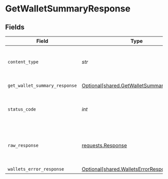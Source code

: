 # GetWalletSummaryResponse


## Fields

| Field                                                                                        | Type                                                                                         | Required                                                                                     | Description                                                                                  |
| -------------------------------------------------------------------------------------------- | -------------------------------------------------------------------------------------------- | -------------------------------------------------------------------------------------------- | -------------------------------------------------------------------------------------------- |
| `content_type`                                                                               | *str*                                                                                        | :heavy_check_mark:                                                                           | HTTP response content type for this operation                                                |
| `get_wallet_summary_response`                                                                | [Optional[shared.GetWalletSummaryResponse]](../../models/shared/getwalletsummaryresponse.md) | :heavy_minus_sign:                                                                           | Wallet summary                                                                               |
| `status_code`                                                                                | *int*                                                                                        | :heavy_check_mark:                                                                           | HTTP response status code for this operation                                                 |
| `raw_response`                                                                               | [requests.Response](https://requests.readthedocs.io/en/latest/api/#requests.Response)        | :heavy_check_mark:                                                                           | Raw HTTP response; suitable for custom response parsing                                      |
| `wallets_error_response`                                                                     | [Optional[shared.WalletsErrorResponse]](../../models/shared/walletserrorresponse.md)         | :heavy_minus_sign:                                                                           | Error                                                                                        |